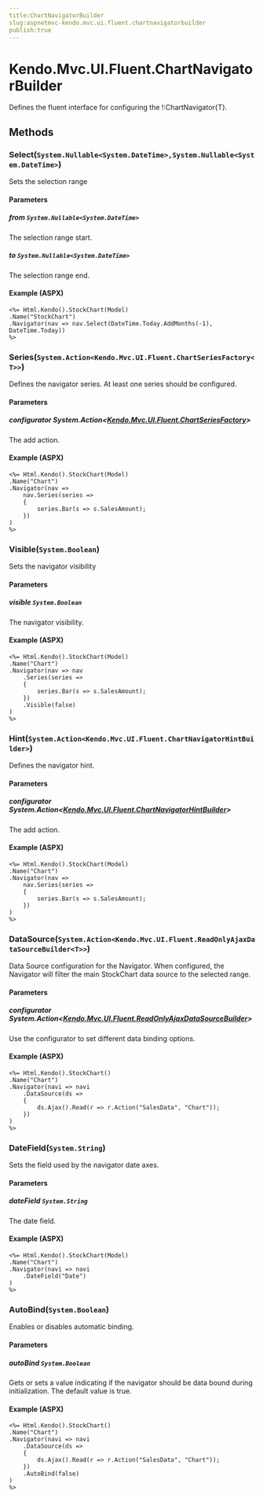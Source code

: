 ```yaml
---
title:ChartNavigatorBuilder
slug:aspnetmvc-kendo.mvc.ui.fluent.chartnavigatorbuilder
publish:true
---
```


# Kendo.Mvc.UI.Fluent.ChartNavigatorBuilder
Defines the fluent interface for configuring the !:ChartNavigator{T}.



## Methods

### Select(`System.Nullable<System.DateTime>,System.Nullable<System.DateTime>`)
Sets the selection range


#### Parameters

##### from `System.Nullable<System.DateTime>`
The selection range start.

##### to `System.Nullable<System.DateTime>`
The selection range end.




#### Example (ASPX)
    <%= Html.Kendo().StockChart(Model)
    .Name("StockChart")
    .Navigator(nav => nav.Select(DateTime.Today.AddMonths(-1), DateTime.Today))
    %>


### Series(`System.Action<Kendo.Mvc.UI.Fluent.ChartSeriesFactory<T>>`)
Defines the navigator series. At least one series should be configured.


#### Parameters

##### configurator System.Action<[Kendo.Mvc.UI.Fluent.ChartSeriesFactory](/api/wrappers/aspnet-mvc/Kendo.Mvc.UI.Fluent/ChartSeriesFactory)<T>>
The add action.




#### Example (ASPX)
    <%= Html.Kendo().StockChart(Model)
    .Name("Chart")
    .Navigator(nav =>
        nav.Series(series =>
        {
            series.Bar(s => s.SalesAmount);
        })
    )
    %>


### Visible(`System.Boolean`)
Sets the navigator visibility


#### Parameters

##### visible `System.Boolean`
The navigator visibility.




#### Example (ASPX)
    <%= Html.Kendo().StockChart(Model)
    .Name("Chart")
    .Navigator(nav => nav
        .Series(series =>
        {
            series.Bar(s => s.SalesAmount);
        })
        .Visible(false)
    )
    %>


### Hint(`System.Action<Kendo.Mvc.UI.Fluent.ChartNavigatorHintBuilder>`)
Defines the navigator hint.


#### Parameters

##### configurator System.Action<[Kendo.Mvc.UI.Fluent.ChartNavigatorHintBuilder](/api/wrappers/aspnet-mvc/Kendo.Mvc.UI.Fluent/ChartNavigatorHintBuilder)>
The add action.




#### Example (ASPX)
    <%= Html.Kendo().StockChart(Model)
    .Name("Chart")
    .Navigator(nav =>
        nav.Series(series =>
        {
            series.Bar(s => s.SalesAmount);
        })
    )
    %>


### DataSource(`System.Action<Kendo.Mvc.UI.Fluent.ReadOnlyAjaxDataSourceBuilder<T>>`)
Data Source configuration for the Navigator.
            When configured, the Navigator will filter the main StockChart data source to the selected range.


#### Parameters

##### configurator System.Action<[Kendo.Mvc.UI.Fluent.ReadOnlyAjaxDataSourceBuilder](/api/wrappers/aspnet-mvc/Kendo.Mvc.UI.Fluent/ReadOnlyAjaxDataSourceBuilder)<T>>
Use the configurator to set different data binding options.




#### Example (ASPX)
    <%= Html.Kendo().StockChart()
    .Name("Chart")
    .Navigator(navi => navi
        .DataSource(ds =>
        {
            ds.Ajax().Read(r => r.Action("SalesData", "Chart"));
        })
    )
    %>


### DateField(`System.String`)
Sets the field used by the navigator date axes.


#### Parameters

##### dateField `System.String`
The date field.




#### Example (ASPX)
    <%= Html.Kendo().StockChart(Model)
    .Name("Chart")
    .Navigator(navi => navi
        .DateField("Date")
    )
    %>


### AutoBind(`System.Boolean`)
Enables or disables automatic binding.


#### Parameters

##### autoBind `System.Boolean`
Gets or sets a value indicating if the navigator
            should be data bound during initialization.
            The default value is true.




#### Example (ASPX)
    <%= Html.Kendo().StockChart()
    .Name("Chart")
    .Navigator(navi => navi
        .DataSource(ds =>
        {
            ds.Ajax().Read(r => r.Action("SalesData", "Chart"));
        })
        .AutoBind(false)
    )
    %>



